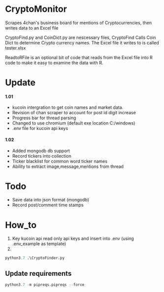 # CryptoMonitor
Scrapes 4chan's business board for mentions of Cryptocurrencies, then writes data to an Excel file

CryptoFind.py and CoinDict.py are nescessary files, CryptoFind Calls Coin Dict to determine Crypto currency names. The Excel file it writes to is called tester.xlsx

ReadtoRFile is an optional bit of code that reads from the Excel file into R code to make it easy to examine the data with R.

# Update
#### 1.01
* kucoin intergration to get coin names and market data.
* Revision of chan scraper to account for post id digit increase
* Progress bar for thread parsing 
* Changed to use chromium (default exe location C:/windows)
* .env file for kucoin api keys
#### 1.02
* Added mongodb db support 
* Record tickers into collection 
* Ticker blacklist for common word ticker names 
* Ability to extract image,message,mentions from thread


# Todo
* Save data into json format (mongodb)
* Record post/comment time stamps


# How_to
1) Key kucoin api read only api keys and insert into .env (using .env_example as template)
2)
```python
python3.7 .\CryptoFinder.py
```

## Update requirements
```py
python3.7 -m pipreqs.pipreqs --force
```